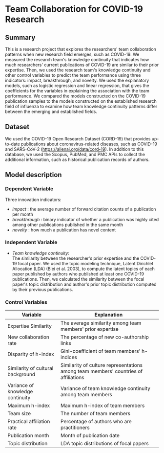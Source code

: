 # Team Collaboration for COVID-19 Research

## Summary
This is a research project that explores the researchers' team collaboration patterns when new research field emerges, such as COVID-19.
We measured the research team's knowledge continuity that indicates how much researchers' current publications of COVID-19 are similar to their prior expertise. Then, we used the research team's knowledge continuity and other control variables to predict the team performance using three indicators: impact, breakthrough, and novelty. We used the explanatory models, such as logistic regression and linear regression, that gives the coefficients for the variables in explaining the association with the team performance. We compared the models constructed on the COVID-19 publication samples to the models constructed on the established research field of influenza to examine how team knowledge continuity patterns differ between the emerging and established fields.


## Dataset
We used the COVID-19 Open Research Dataset (CORD-19) that provides up-to-date publications about coronavirus-related diseases, such as COVID-19 and SARS-CoV-2 (https://allenai.org/data/cord-19). In addition to this database, we used the Scopus, PubMed, and PMC APIs to collect the additional information, such as historical publication records of authors.

## Model description
### Dependent Variable
Three innovation indicators: 
* *impact* : the average number of forward citation counts of a publication per month
* *breakthrough* : binary indicator of whether a publication was highly cited among other publications published in the same month
* *novelty* : how much a publication has novel content

### Independent Variable
* *Team knowledge continuity*: <br>
The similarity between the researcher's prior expertise and the COVID-19 focal paper.
We used the topic modeling technique, Latent Dirichlet Allocation (LDA) (Blei et al. 2003), to compute the latent topics of each paper published by authors who published at least one COVID-19 publications. Then, we calculated the similarity between the focal paper's topic distribution and author's prior topic distribution computed by their previous publications.

### Control Variables
|Variable|Explanation|
|--------|-----------|
|Expertise Similarity|The average similarity among team members' prior expertise|
|New collaboration rate|The percentage of new co-authorship links|
|Disparity of h-index|Gini-coefficient of team members' h-indices|
|Similarity of cultural background|Similarity of culture representations among team members' countries of affiliations|
|Variance of knowledge continuity|Variance of team knowledge continuity among team members|
|Maximum h-index|Maximum h-index of team members|
|Team size|The number of team members|
|Practical affiliation rate|Percentage of authors who are practitioners|
|Publication month|Month of publication date|
|Topic distribution|LDA topic distributions of focal papers|
